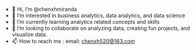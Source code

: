 - 👋 Hi, I’m @chenxhmiranda
- 👀 I’m interested in business analytics, data analytics, and data science
- 🌱 I’m currently learning  analytics related concepts and skills
- 💞️ I’m looking to collaborate on analyzing data, creating fun projects, and visualize data. 
- 📫 How to reach me : email: chenxh520@163.com

<!---
chenxhmiranda/chenxhmiranda is a ✨ special ✨ repository because its `README.md` (this file) appears on your GitHub profile.
You can click the Preview link to take a look at your changes.
--->
